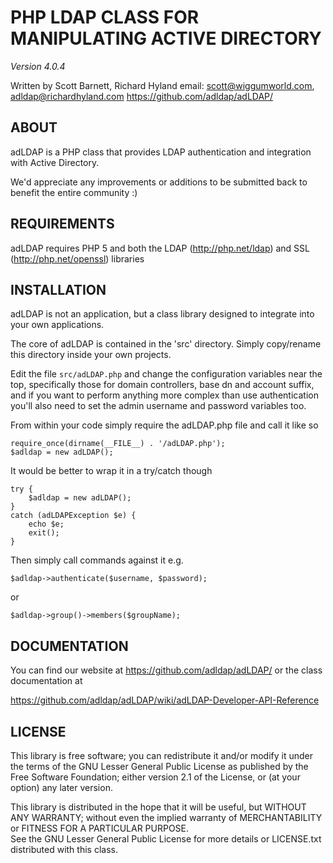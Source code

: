 # PHP LDAP CLASS FOR MANIPULATING ACTIVE DIRECTORY
*Version 4.0.4*

Written by Scott Barnett, Richard Hyland
email: scott@wiggumworld.com, adldap@richardhyland.com
https://github.com/adldap/adLDAP/

## ABOUT

adLDAP is a PHP class that provides LDAP authentication and integration with Active Directory.

We'd appreciate any improvements or additions to be submitted back
to benefit the entire community :)

## REQUIREMENTS

adLDAP requires PHP 5 and both the LDAP (http://php.net/ldap) and SSL (http://php.net/openssl) libraries

## INSTALLATION

adLDAP is not an application, but a class library designed to integrate into your own applications.

The core of adLDAP is contained in the 'src' directory.  Simply copy/rename this directory inside your own
projects.

Edit the file ``src/adLDAP.php`` and change the configuration variables near the top, specifically
those for domain controllers, base dn and account suffix, and if you want to perform anything more complex
than use authentication you'll also need to set the admin username and password variables too.

From within your code simply require the adLDAP.php file and call it like so

    require_once(dirname(__FILE__) . '/adLDAP.php');
    $adldap = new adLDAP();

It would be better to wrap it in a try/catch though

    try {
        $adldap = new adLDAP();
    }
    catch (adLDAPException $e) {
        echo $e;
        exit();   
    }

Then simply call commands against it e.g.

``$adldap->authenticate($username, $password);``

or 

``$adldap->group()->members($groupName);``

## DOCUMENTATION

You can find our website at https://github.com/adldap/adLDAP/ or the class documentation at

https://github.com/adldap/adLDAP/wiki/adLDAP-Developer-API-Reference

## LICENSE

This library is free software; you can redistribute it and/or modify it under the terms of the 
GNU Lesser General Public License as published by the Free Software Foundation; either
version 2.1 of the License, or (at your option) any later version.

This library is distributed in the hope that it will be useful, but WITHOUT ANY WARRANTY; 
without even the implied warranty of MERCHANTABILITY or FITNESS FOR A PARTICULAR PURPOSE.  
See the GNU Lesser General Public License for more details or LICENSE.txt distributed with
this class.
